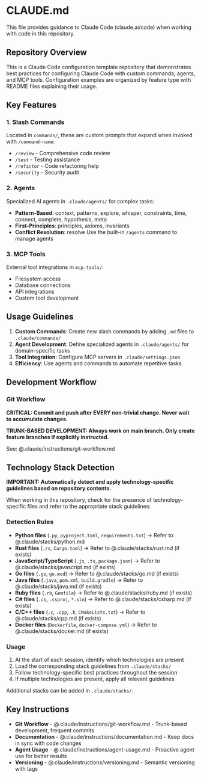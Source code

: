 # CLAUDE.md

This file provides guidance to Claude Code (claude.ai/code) when working with code in this repository.

## Repository Overview

This is a Claude Code configuration template repository that demonstrates best practices for configuring Claude Code with custom commands, agents, and MCP tools. Configuration examples are organized by feature type with README files explaining their usage.

## Key Features

### 1. Slash Commands
Located in `commands/`, these are custom prompts that expand when invoked with `/command-name`:
- `/review` - Comprehensive code review
- `/test` - Testing assistance
- `/refactor` - Code refactoring help
- `/security` - Security audit

### 2. Agents
Specialized AI agents in `.claude/agents/` for complex tasks:
- **Pattern-Based**: context, patterns, explore, whisper, constraints, time, connect, complete, hypothesis, meta
- **First-Principles**: principles, axioms, invariants
- **Conflict Resolution**: resolve
Use the built-in `/agents` command to manage agents

### 3. MCP Tools
External tool integrations in `mcp-tools/`:
- Filesystem access
- Database connections
- API integrations
- Custom tool development

## Usage Guidelines

1. **Custom Commands**: Create new slash commands by adding `.md` files to `.claude/commands/`
2. **Agent Development**: Define specialized agents in `.claude/agents/` for domain-specific tasks
3. **Tool Integration**: Configure MCP servers in `.claude/settings.json`
4. **Efficiency**: Use agents and commands to automate repetitive tasks

## Development Workflow

### Git Workflow

**CRITICAL: Commit and push after EVERY non-trivial change. Never wait to accumulate changes.**

**TRUNK-BASED DEVELOPMENT: Always work on main branch. Only create feature branches if explicitly instructed.**

See: @.claude/instructions/git-workflow.md

## Technology Stack Detection

**IMPORTANT: Automatically detect and apply technology-specific guidelines based on repository contents.**

When working in this repository, check for the presence of technology-specific files and refer to the appropriate stack guidelines:

### Detection Rules
- **Python files** (`.py`, `pyproject.toml`, `requirements.txt`) → Refer to @.claude/stacks/python.md
- **Rust files** (`.rs`, `Cargo.toml`) → Refer to @.claude/stacks/rust.md (if exists)
- **JavaScript/TypeScript** (`.js`, `.ts`, `package.json`) → Refer to @.claude/stacks/javascript.md (if exists)
- **Go files** (`.go`, `go.mod`) → Refer to @.claude/stacks/go.md (if exists)
- **Java files** (`.java`, `pom.xml`, `build.gradle`) → Refer to @.claude/stacks/java.md (if exists)
- **Ruby files** (`.rb`, `Gemfile`) → Refer to @.claude/stacks/ruby.md (if exists)
- **C# files** (`.cs`, `.csproj`, `*.sln`) → Refer to @.claude/stacks/csharp.md (if exists)
- **C/C++ files** (`.c`, `.cpp`, `.h`, `CMakeLists.txt`) → Refer to @.claude/stacks/cpp.md (if exists)
- **Docker files** (`Dockerfile`, `docker-compose.yml`) → Refer to @.claude/stacks/docker.md (if exists)

### Usage
1. At the start of each session, identify which technologies are present
2. Load the corresponding stack guidelines from `.claude/stacks/`
3. Follow technology-specific best practices throughout the session
4. If multiple technologies are present, apply all relevant guidelines

Additional stacks can be added in `.claude/stacks/`.


## Key Instructions

- **Git Workflow** - @.claude/instructions/git-workflow.md - Trunk-based development, frequent commits
- **Documentation** - @.claude/instructions/documentation.md - Keep docs in sync with code changes
- **Agent Usage** - @.claude/instructions/agent-usage.md - Proactive agent use for better results
- **Versioning** - @.claude/instructions/versioning.md - Semantic versioning with tags